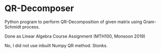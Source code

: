 # QR-Decomposer

Python program to perform QR-Decomposition of given matrix using Gram-Schmidt process.

Done as Linear Algebra Course Assignment (MTH100, Monsoon 2019) 

No, I did not use inbuilt Numpy QR method. Stonks.
